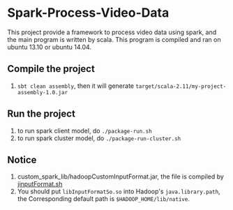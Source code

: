 # Spark-Process-Video-Data
This project provide a framework to process video data using spark, and the main program is written by scala. This program is compiled and ran on ubuntu 13.10 or ubuntu 14.04.

## Compile the project
1. `sbt clean assembly`, then it will generate `target/scala-2.11/my-project-assembly-1.0.jar`

## Run the project
1.  to run spark client model, do `./package-run.sh`  
2.  to run spark cluster model, do `./package-run-cluster.sh`

## Notice
1. custom_spark_lib/hadoopCustomInputFormat.jar, the file is compiled by [jinputFormat.sh](Hadoop_streaming_process_video_source_code/jinputFormat.sh)  
2. You should put `libInputFormatSo.so` into Hadoop's `java.library.path`, the Corresponding default path is `$HADOOP_HOME/lib/native`.  
